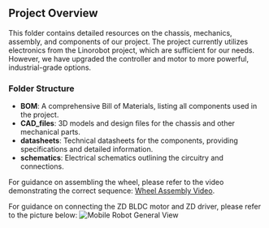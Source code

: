## Project Overview

This folder contains detailed resources on the chassis, mechanics, assembly, and components of our project. The project currently utilizes electronics from the Linorobot project, which are sufficient for our needs. However, we have upgraded the controller and motor to more powerful, industrial-grade options.

### Folder Structure
- **BOM**: A comprehensive Bill of Materials, listing all components used in the project.
- **CAD_files**: 3D models and design files for the chassis and other mechanical parts.
- **datasheets**: Technical datasheets for the components, providing specifications and detailed information.
- **schematics**: Electrical schematics outlining the circuitry and connections.

For guidance on assembling the wheel, please refer to the video demonstrating the correct sequence:
[Wheel Assembly Video](https://youtu.be/FlsYwoiEAsk?feature=shared).

For guidance on connecting the ZD BLDC motor and ZD driver, please refer to the picture below:
![Mobile Robot General View](https://github.com/openAMRobot/OpenAMR/blob/main/docs/hardware/pictures/ZDmotor_driver.jpg.jpg)
